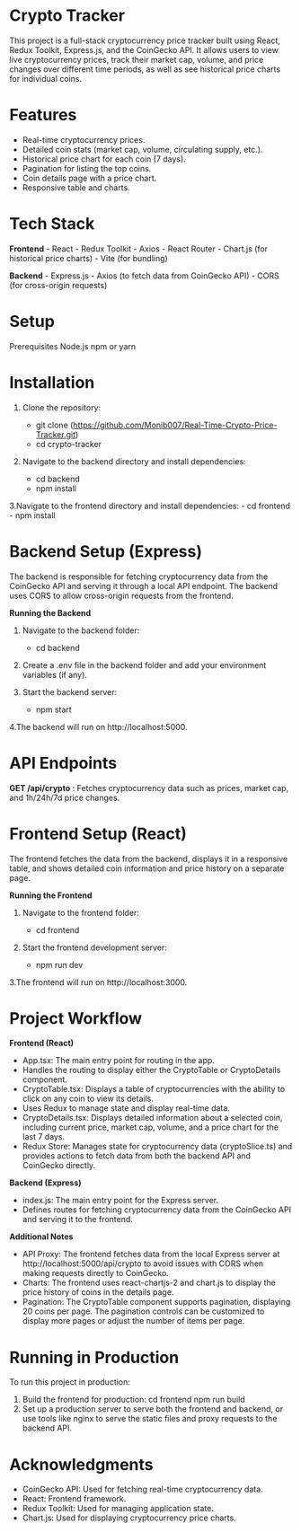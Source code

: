 # Crypto Tracker
This project is a full-stack cryptocurrency price tracker built using React, Redux Toolkit, Express.js, and the CoinGecko API. It allows users to view live cryptocurrency prices, track their market cap, volume, and price changes over different time periods, as well as see historical price charts for individual coins.

# Features
- Real-time cryptocurrency prices.
- Detailed coin stats (market cap, volume, circulating supply, etc.).
- Historical price chart for each coin (7 days).
- Pagination for listing the top coins.
- Coin details page with a price chart.
- Responsive table and charts.

# Tech Stack
**Frontend** 
    - React
    - Redux Toolkit
    - Axios
    - React Router
    - Chart.js (for historical price charts)
    - Vite (for bundling)

**Backend**
    - Express.js
    - Axios (to fetch data from CoinGecko API)
    - CORS (for cross-origin requests)

# Setup
Prerequisites
  Node.js
  npm or yarn

# Installation
1. Clone the repository:
    - git clone (https://github.com/Monib007/Real-Time-Crypto-Price-Tracker.git)
    - cd crypto-tracker
   
2. Navigate to the backend directory and install dependencies:
    - cd backend
    - npm install
   
3.Navigate to the frontend directory and install dependencies:
    - cd frontend
    - npm install
    
# Backend Setup (Express)
The backend is responsible for fetching cryptocurrency data from the CoinGecko API and serving it through a local API endpoint. The backend uses CORS to allow cross-origin requests from the frontend.

**Running the Backend**
  1. Navigate to the backend folder:
      - cd backend
     
  2. Create a .env file in the backend folder and add your environment variables (if any).
     
  3. Start the backend server:
      - npm start
     
  4.The backend will run on http://localhost:5000.

# API Endpoints
**GET /api/crypto** : Fetches cryptocurrency data such as prices, market cap, and 1h/24h/7d price changes.

# Frontend Setup (React)
The frontend fetches the data from the backend, displays it in a responsive table, and shows detailed coin information and price history on a separate page.

**Running the Frontend**
1. Navigate to the frontend folder:
    - cd frontend
   
2. Start the frontend development server:
    - npm run dev
   
3.The frontend will run on http://localhost:3000.

# Project Workflow
**Frontend (React)**
  - App.tsx: The main entry point for routing in the app.
  - Handles the routing to display either the CryptoTable or CryptoDetails component.
  - CryptoTable.tsx: Displays a table of cryptocurrencies with the ability to click on any coin to view its details.
  - Uses Redux to manage state and display real-time data.
  - CryptoDetails.tsx: Displays detailed information about a selected coin, including current price, market cap, volume, and a price chart for the last 7 days.
  - Redux Store: Manages state for cryptocurrency data (cryptoSlice.ts) and provides actions to fetch data from both the backend API and CoinGecko directly.

**Backend (Express)**
  - index.js: The main entry point for the Express server.
  - Defines routes for fetching cryptocurrency data from the CoinGecko API and serving it to the frontend.

**Additional Notes**
  - API Proxy: The frontend fetches data from the local Express server at http://localhost:5000/api/crypto to avoid issues with CORS when making requests directly to CoinGecko.
  - Charts: The frontend uses react-chartjs-2 and chart.js to display the price history of coins in the details page.
  - Pagination: The CryptoTable component supports pagination, displaying 20 coins per page. The pagination controls can be customized to display more pages or adjust the number of items per page.

# Running in Production
To run this project in production:
  1. Build the frontend for production:
      cd frontend
      npm run build
  2. Set up a production server to serve both the frontend and backend, or use tools like nginx to serve the static files and proxy requests to the backend API.

# Acknowledgments
  - CoinGecko API: Used for fetching real-time cryptocurrency data.
  - React: Frontend framework.
  - Redux Toolkit: Used for managing application state.
  - Chart.js: Used for displaying cryptocurrency price charts.
